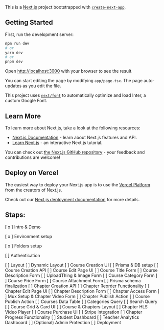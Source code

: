 This is a [Next.js](https://nextjs.org/) project bootstrapped with [`create-next-app`](https://github.com/vercel/next.js/tree/canary/packages/create-next-app).

## Getting Started

First, run the development server:

```bash
npm run dev
# or
yarn dev
# or
pnpm dev
```

Open [http://localhost:3000](http://localhost:3000) with your browser to see the result.

You can start editing the page by modifying `app/page.tsx`. The page auto-updates as you edit the file.

This project uses [`next/font`](https://nextjs.org/docs/basic-features/font-optimization) to automatically optimize and load Inter, a custom Google Font.

## Learn More

To learn more about Next.js, take a look at the following resources:

- [Next.js Documentation](https://nextjs.org/docs) - learn about Next.js features and API.
- [Learn Next.js](https://nextjs.org/learn) - an interactive Next.js tutorial.

You can check out [the Next.js GitHub repository](https://github.com/vercel/next.js/) - your feedback and contributions are welcome!

## Deploy on Vercel

The easiest way to deploy your Next.js app is to use the [Vercel Platform](https://vercel.com/new?utm_medium=default-template&filter=next.js&utm_source=create-next-app&utm_campaign=create-next-app-readme) from the creators of Next.js.

Check out our [Next.js deployment documentation](https://nextjs.org/docs/deployment) for more details.


## Staps:

[ x ] Intro & Demo

[ x ] Environment setup

[ x ] Folders setup

[ ] Authentication

[ ] Layout
[ ] Dynamic Layout
[ ] Course Creation UI
[ ] Prisma & DB setup
[ ] Course Creation API
[ ] Course Edit Page UI
[ ] Course Title Form
[ ] Course Description Form
[ ] UploadThing & Image Form
[ ] Course Category Form
[ ] Course Price Form
[ ] Course Attachment Form
[ ] Prisma schema finalization
[ ] Chapter Creation API
[ ] Chapter Reorder Functionality
[ ] Chapter Edit Page UI
[ ] Chapter Description Form
[ ] Chapter Access Form
[ ] Mux Setup & Chapter Video Form
[ ] Chapter Publish Action
[ ] Course Publish Action
[ ] Courses Data Table
[ ] Categories Query
[ ] Search Query
[ ] Course Grid &  Card UI
[ ] Course & Chapters Layout
[ ] Chapter HLS Video Player
[ ] Course Purchase UI
[ ] Stripe Integration
[ ] Chapter Progress Functionality
[ ] Student Dashboard
[ ] Teacher Analytics Dashboard
[ ] (Optional) Admin Protection
[ ] Deployment